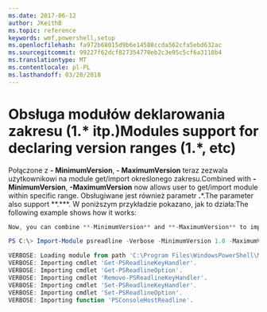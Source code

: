 ```yaml
---
ms.date: 2017-06-12
author: JKeithB
ms.topic: reference
keywords: wmf,powershell,setup
ms.openlocfilehash: fa972b68015d9b6e14508ccda562cfa5ebd632ac
ms.sourcegitcommit: 99227f62dcf827354770eb2c3e95c5cf6a3118b4
ms.translationtype: MT
ms.contentlocale: pl-PL
ms.lasthandoff: 03/20/2018
---
```

# <a name="modules-support-for-declaring-version-ranges-1-etc"></a><span data-ttu-id="28d60-102">Obsługa modułów deklarowania zakresu (1.\* itp.)</span><span class="sxs-lookup"><span data-stu-id="28d60-102">Modules support for declaring version ranges (1.\*, etc)</span></span>
<span data-ttu-id="28d60-103">Połączone z **- MinimumVersion**, **- MaximumVersion** teraz zezwala użytkownikowi na module get/import określonego zakresu.</span><span class="sxs-lookup"><span data-stu-id="28d60-103">Combined with **-MinimumVersion**, **-MaximumVersion** now allows user to get/import module within specific range.</span></span> <span data-ttu-id="28d60-104">Obsługiwane jest również parametr **.**\*.</span><span class="sxs-lookup"><span data-stu-id="28d60-104">The parameter also support \*\*.\*\*\*.</span></span> <span data-ttu-id="28d60-105">W poniższym przykładzie pokazano, jak to działa:</span><span class="sxs-lookup"><span data-stu-id="28d60-105">The following example shows how it works:</span></span>

```powershell
Now, you can combine **-MinimumVersion** and **-MaximumVersion** to import module within specific range:

PS C:\> Import-Module psreadline -Verbose -MinimumVersion 1.0 -MaximumVersion 1.2.*

VERBOSE: Loading module from path 'C:\Program Files\WindowsPowerShell\Modules\psreadline\1.1\psreadline.psd1'.
VERBOSE: Importing cmdlet 'Get-PSReadlineKeyHandler'.
VERBOSE: Importing cmdlet 'Get-PSReadlineOption'.
VERBOSE: Importing cmdlet 'Remove-PSReadlineKeyHandler'.
VERBOSE: Importing cmdlet 'Set-PSReadlineKeyHandler'.
VERBOSE: Importing cmdlet 'Set-PSReadlineOption'.
VERBOSE: Importing function 'PSConsoleHostReadline'.
```

